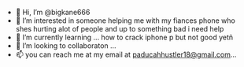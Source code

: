 - 👋 Hi, I’m @bigkane666
- 👀 I’m interested in someone helping me with my fiances phone who shes hurting alot of people and up to something bad i need help
- 🌱 I’m currently learning ... how to crack iphone p but not good yetñ
- 💞️ I’m looking to collaboraton ...
- 📫 you can reach me at my email at paducahhustler18@gmail.com...

<!---
bigkane666/bigkane666 is a ✨ special ✨ repository because its `README.md` (this file) appears on your GitHub profile.
You can click the Preview link to take a look at your changes.
--->
